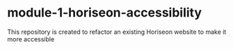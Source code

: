 # module-1-horiseon-accessibility
This repository is created to refactor an existing Horiseon website to make it more accessible


